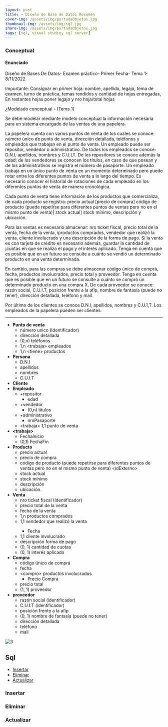 ```yaml
---
layout: post
title: ⌨️ Diseño de Base de Datos Resumen
cover-img: /assets/img/portadaObjetos.jpg
thumbnail-img: /assets/img/sql.jpg
share-img: /assets/img/portadaObjetos.jpg
tags: [sql, visual studio, sql server]
---
```



### Conceptual

#### Enunciado
Diseño de Bases De Datos- Examen práctico- Primer Fecha- Tema 1- 8/11/2022

Importante: Consignar en primer hoja: nombre, apellido, legajo, tema de examen, turno de práctica, temas rendidos y cantidad de hojas entregadas, En restantes hojas poner legajo y nro hoja/total hojas

¿Modelado conceptual - (Tema 1)

Se debe modelar mediante modelo conceptual la información necesaria para un sistema encargado
de las ventas de una papelera.

La papelera cuenta con varios puntos de venta de los cuales se conoce: número único de punto de
venta, dirección detallada, teléfonos y empleados que trabajan en el punto de venta. Un empleado
puede ser repositor, vendedor o administrativo. De todos los empleados se conoce: D.N.I, apellidos,
nombres y C.U.LT. De los repositores se conoce además la edad; de los vendedores se conocen los
títulos, en caso de que posean y de los administrativos se registra el número de pasaporte. Un empleado trabaja en un único punto de venta en un momento determinado pero puede rotar entre los diferentes puntos de venta a lo largo del tiempo. Es necesario conocer el historial de rotaciones
de cada empleado en los diferentes puntos de venta de manera cronológica.

Cada punto de venta tiene información de los productos que comercializa, de cada producto se
registra: precio actual [precio de compra] código de producto (puede repetirse para diferentes puntos
de ventas pero no en el mismo punto de venta)| stock actual] stock mínimo, descripción y ubicación.


Para las ventas es necesario almacenar: nro ticket fiscal, precio total de la venta, fecha de la venta,
iproductos comprados, vendedor que realizó la venta, cliente involucrado y una descripción de la
forma de pago. Si la venta es con tarjeta de crédito es necesario además, guardar la cantidad de
¡cuotas en que se realiza el pago y el interés aplicado. Tenga en cuenta que es posible que en un
futuro se consulte a cuánto se vendió un determinado producto en una venta determinada.

En cambio, para las compras se debe almacenar código único de comprá, fecha, productos
involucrados, precio total y proveedor. Tenga en cuenta que es posible que en un futuro se consulte
a cuánto se compró un determinado producto en una compra X. 
De cada proveedor se conoce: razón social, C.U.I.T, posición frente a la afip, nombre de fantasía (puede no tener), dirección
detallada, teléfono y mail.


Por último de los clientes se conoce D.N.I, apellidos, nombres y C.U.1,T. Los empleados de la papelera pueden ser clientes.

---

- **Punto de venta**
    - número unico (Identificador)
    - dirección detallada
    - (0,n) teléfonos
    - 1,n \<trabaja> empleados
    - 1,n \<tiene> productos 
- **Persona**
    - D.N.I 
    - apellidos
    - nombres
    - C.U.I.T
- **Cliente**
- **Empleado** 
    - +repositor
        - edad
    - +vendedor
        - (0,n) titulos
    - +administrativo
        - nroPasaporte
    - \<trabaja> 1,1 punto de venta
- **\<trabaja>**
    - FechaInicio
    - (0,1) FechaFin
- **Producto**
    - precio actual
    - precio de compra
    - código de producto (puede repetirse para diferentes puntos de ventas pero no en el mismo punto de venta) \<idExterno>
    - stock actual 
    - stock mínimo
    - descripción
    - ubicación.
- **Venta**
    - nro ticket fiscal (Identificador)
    - precio total de la venta
    - fecha de la venta
    - <tiene> 1,n productos comprados
    - <tiene> 1,1 vendedor que realizó la venta
        - Fecha
    - <tiene> 1,1 cliente involucrado 
    - descripción forma de pago
    - (0, 1) cantidad de cuotas
    - (0, 1) interés aplicado
- **Compra**
    - código único de comprá
    - fecha
    - \<compro> productos involucrados
        - Precio Compra
    - precio total
    - (1, 1) <tiene> proveedor
- **proveedor** 
    - razón social (identificador)
    - C.U.I.T (identificador)
    - posición frente a la afip
    - (0, 1) nombre de fantasía (puede no tener)
    - dirección detallada
    - teléfono 
    - mail

![3](https://user-images.githubusercontent.com/55964635/204157808-2491b5e1-bade-4d07-b87b-9817a4fe1f8a.jpg)

## Sql
- [Insertar](#insertar)
- [Eliminar](#eliminar)
- [Actualizar](#actualizar)

### Insertar

 

### Eliminar
### Actualizar

